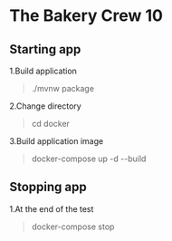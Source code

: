 # The Bakery Crew 10

## Starting app
1.Build application

> ./mvnw package

2.Change directory

> cd docker

3.Build application image

> docker-compose up -d --build

## Stopping app

1.At the end of the test

> docker-compose stop
